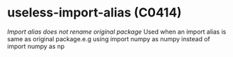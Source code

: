 # useless-import-alias (C0414)
*Import alias does not rename original package* Used when an import
alias is same as original package.e.g using import numpy as numpy
instead of import numpy as np

